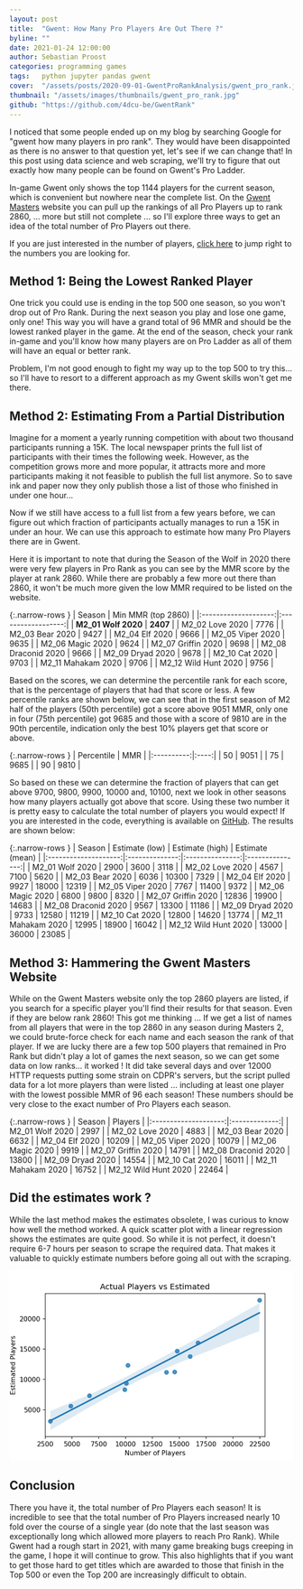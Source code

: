 ```yaml
---
layout: post
title:  "Gwent: How Many Pro Players Are Out There ?"
byline: ""
date: 2021-01-24 12:00:00
author: Sebastian Proost
categories: programming games
tags:	python jupyter pandas gwent 
cover:  "/assets/posts/2020-09-01-GwentProRankAnalysis/gwent_pro_rank.jpg"
thumbnail: "/assets/images/thumbnails/gwent_pro_rank.jpg"
github: "https://github.com/4dcu-be/GwentRank"
---
```


I noticed that some people ended up on my blog by searching Google for "gwent how many players in pro rank". They would
have been disappointed as there is no answer to that question yet, let's see if we can change that! In this post
using data science and web scraping, we'll try to figure that out exactly how many people can be found on Gwent's Pro
Ladder.

In-game Gwent only shows the top 1144 players for the current season, which is convenient but nowhere near the complete
list. On the [Gwent Masters] website you can pull up the rankings of all Pro Players up to rank 2860, ... more but still
not complete ... so I'll explore three ways to get an idea of the total number of Pro Players out there.

If you are just interested in the number of players, [click here](#method-3-hammering-the-gwent-masters-website) to
jump right to the numbers you are looking for.

## Method 1: Being the Lowest Ranked Player

One trick you could use is ending in the top 500 one season, so you won't drop out of Pro Rank. During the next season
you play and lose one game, only one! This way you will have a grand total of 96 MMR and should be the lowest ranked player in 
the game. At the end of the season, check your rank in-game and you'll know how many players are on Pro Ladder as
all of them will have an equal or better rank.

Problem, I'm not good enough to fight my way up to the top 500 to try this... so I'll have to resort to a 
different approach as my Gwent skills won't get me there.

## Method 2: Estimating From a Partial Distribution

Imagine for a moment a yearly running competition with about two thousand participants running a 15K. The local newspaper
prints the full list of participants with their times the following week. However, as the competition grows more and more
popular, it attracts more and more participants making it not feasible to publish the full list anymore. So to save ink
and paper now they only publish those a list of those who finished in under one hour...

Now if we still have access to a full list from a few years before, we can figure out which fraction of participants
actually manages to run a 15K in under an hour. We can use this approach to estimate how many Pro Players there are in
Gwent.

Here it is important to note that during the Season of the Wolf in 2020 there were very few players in Pro Rank as you
can see by the MMR score by the player at rank 2860. While there are probably a few more out there than 2860, it won't
be much more given the low MMR required to be listed on the website.

{:.narrow-rows }
|        Season        | Min MMR (top 2860) |
|:--------------------:|:------------------:|
| **M2_01 Wolf 2020**  | **2407**           |
| M2_02 Love 2020      | 7776               |
| M2_03 Bear 2020      | 9427               |
| M2_04 Elf 2020       | 9666               |
| M2_05 Viper 2020     | 9635               |
| M2_06 Magic 2020     | 9624               |
| M2_07 Griffin 2020   | 9698               |
| M2_08 Draconid 2020  | 9666               |
| M2_09 Dryad 2020     | 9678               |
| M2_10 Cat 2020       | 9703               |
| M2_11 Mahakam 2020   | 9706               |
| M2_12 Wild Hunt 2020 | 9756               |

Based on the scores, we can determine the percentile rank for each score, that is the percentage of players that had
that score or less. A few percentile ranks are shown below, we can see that
in the first season of M2 half of the players (50th percentile) got a score above 9051 MMR, only one in four (75th
percentile) got 9685 and those with a score of 9810 are in the 90th percentile, indication only the best 10% players
get that score or above.

{:.narrow-rows }
| Percentile |  MMR |
|:----------:|:----:|
| 50         | 9051 |
| 75         | 9685 |
| 90         | 9810 |

So based on these we can determine the fraction of players that can get above 9700, 9800, 9900, 10000 and, 10100, 
next we look in other seasons how many players actually got above that score. Using these two number it is pretty
easy to calculate the total number of players you would expect! If you are interested in the code, everything is 
available on [GitHub]. The results are shown below:

{:.narrow-rows }
|        Season        | Estimate (low) | Estimate (high) | Estimate (mean) |
|:--------------------:|:--------------:|:---------------:|:---------------:|
| M2_01 Wolf 2020      | 2900           | 3600            | 3118            |
| M2_02 Love 2020      | 4567           | 7100            | 5620            |
| M2_03 Bear 2020      | 6036           | 10300           | 7329            |
| M2_04 Elf 2020       | 9927           | 18000           | 12319           |
| M2_05 Viper 2020     | 7767           | 11400           | 9372            |
| M2_06 Magic 2020     | 6800           | 9800            | 8320            |
| M2_07 Griffin 2020   | 12836          | 19900           | 14683           |
| M2_08 Draconid 2020  | 9567           | 13300           | 11186           |
| M2_09 Dryad 2020     | 9733           | 12580           | 11219           |
| M2_10 Cat 2020       | 12800          | 14620           | 13774           |
| M2_11 Mahakam 2020   | 12995          | 18900           | 16042           |
| M2_12 Wild Hunt 2020 | 13000          | 36000           | 23085           |


## Method 3: Hammering the Gwent Masters Website

While on the Gwent Masters website only the top 2860 players are listed, if you search for a specific player you'll
find their results for that season. Even if they are below rank 2860! This got me thinking ... If we get a list of 
names from all players that were in the top 2860 in any season during Masters 2, we could brute-force check for each name
and each season the rank of that player. If we are lucky there are a few top 500 players that remained in Pro Rank but
didn't play a lot of games the next season, so we can get some data on low ranks... it worked ! It did take several days
and over 12000 HTTP requests putting some strain on CDPR's servers, but the script pulled data for a lot more players 
than were listed ... including at least one player with the lowest possible MMR of 96 each season! These numbers should
be very close to the exact number of Pro Players each season.

{:.narrow-rows }
|        Season        | Players       |
|:--------------------:|:-------------:|
| M2_01 Wolf 2020      | 2997          |
| M2_02 Love 2020      | 4883          |
| M2_03 Bear 2020      | 6632          |
| M2_04 Elf 2020       | 10209         |
| M2_05 Viper 2020     | 10079         |
| M2_06 Magic 2020     | 9919          |
| M2_07 Griffin 2020   | 14791         |
| M2_08 Draconid 2020  | 13800         |
| M2_09 Dryad 2020     | 14554         |
| M2_10 Cat 2020       | 16011         |
| M2_11 Mahakam 2020   | 16752         |
| M2_12 Wild Hunt 2020 | 22464         |

## Did the estimates work ?

While the last method makes the estimates obsolete, I was curious to know how well the method worked. A quick
scatter plot with a linear regression shows the estimates are quite good. So while it is not perfect, it doesn't require
6-7 hours per season to scrape the required data. That makes it valuable to quickly estimate numbers before going all
out with the scraping.

![A quick check how well the estimates worked](/assets/posts/2021-01-24-GwentProPlayersAnalysis/estimate_check.png)

## Conclusion

There you have it, the total number of Pro Players each season! It is incredible to see that the total number of Pro
Players increased nearly 10 fold over the course of a single year (do note that the last season was exceptionally long
which allowed more players to reach Pro Rank). While Gwent had a rough start in 2021, with many
game breaking bugs creeping in the game, I hope it will continue to grow. This also highlights that if you want to
get those hard to get titles which are awarded to those that finish in the Top 500 or even the Top 200 are increasingly
difficult to obtain.


[Gwent Masters]: https://masters.playgwent.com/en/
[GitHub]: https://github.com/4dcu-be/GwentRank
